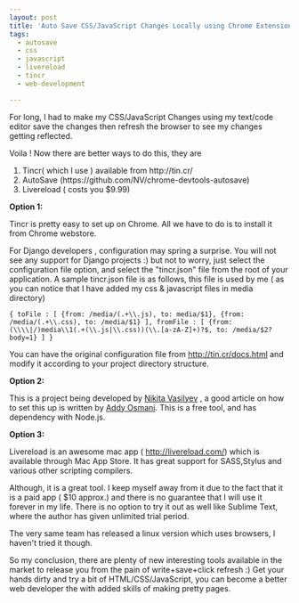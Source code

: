 ```yaml
---
layout: post
title: 'Auto Save CSS/JavaScript Changes Locally using Chrome Extensions'
tags:
  - autosave
  - css
  - javascript
  - livereload
  - tincr
  - web-development

---
```


For long, I had to make my CSS/JavaScript Changes using my text/code editor save the changes then refresh the browser to see my changes getting reflected.

Voila ! Now there are better ways to do this, they are
<ol>
	<li>Tincr( which I use ) available from http://tin.cr/</li>
	<li>AutoSave (https://github.com/NV/chrome-devtools-autosave)</li>
	<li>Livereload ( costs you $9.99)</li>
</ol>
<strong>Option 1:</strong>

Tincr is pretty easy to set up on Chrome. All we have to do is to install it from Chrome webstore.

For Django developers , configuration may spring a surprise. You will not see any support for Django projects :) but not to worry, just select the configuration file option, and select the "tincr.json" file from the root of your application. A sample tincr.json file is as follows, this file is used by me ( as you can notice that I have added my css &amp; javascript files in media directory)


`{
toFile : [
  {from: /media/(.+\\.js),
   to: media/$1},
   {from: /media/(.+\\.css),
   to: /media/$1}
  ],
  fromFile : [
     {from: (\\\\|/)media\\1(.+(\\.js|\\.css))(\\.[a-zA-Z]+)?$,
      to: /media/$2?body=1}
      ]
}`


You can have the original configuration file from <a title="Tincr Docs" href="http://tin.cr/docs.html" target="_blank">http://tin.cr/docs.html </a>and modify it according to your project directory structure.

<strong>Option 2:</strong>

This is a project being developed by <a title="Nikita's website" href="http://elv1s.ru/" target="_blank">Nikita Vasilyev</a> , a good article on how to set this up is written by <a title="Addy Osmani" href="http://addyosmani.com/blog/autosave-changes-chrome-dev-tools/" target="_blank">Addy Osmani</a>. This is a free tool, and has dependency with Node.js.

<strong>Option 3:</strong>

Livereload is an awesome mac app ( <a title="Live reload website" href="http://livereload.com/" target="_blank">http://livereload.com/</a>) which is available through Mac App Store. It has great support for SASS,Stylus and various other scripting compilers.

Although, it is a great tool. I keep myself away from it due to the fact that it is a paid app ( $10 approx.) and there is no guarantee that I will use it forever in my life. There is no option to try it out as well like Sublime Text, where the author has given unlimited trial period.

The very same team has released a linux version which uses browsers, I haven't tried it though.

So my conclusion, there are plenty of new interesting tools available in the market to release you from the pain of write+save+click refresh :)
Get your hands dirty and try a bit of HTML/CSS/JavaScript, you can become a better web developer the with added skills of making pretty pages.
